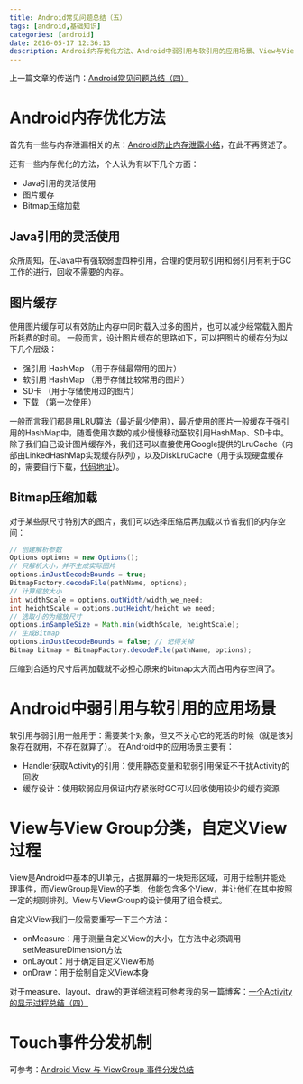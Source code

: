```yaml
---
title: Android常见问题总结（五）
tags: [android,基础知识]
categories: [android]
date: 2016-05-17 12:36:13
description: Android内存优化方法、Android中弱引用与软引用的应用场景、View与View Group分类，自定义View过程、Touch事件分发机制
---
```

上一篇文章的传送门：[Android常见问题总结（四）](/2016/05/09/Android常见问题总结（四）/)

# Android内存优化方法

首先有一些与内存泄漏相关的点：[Android防止内存泄露小结](/2016/04/13/Android防止内存泄露小结/)，在此不再赘述了。

还有一些内存优化的方法，个人认为有以下几个方面：
- Java引用的灵活使用
- 图片缓存
- Bitmap压缩加载

## Java引用的灵活使用

众所周知，在Java中有强软弱虚四种引用，合理的使用软引用和弱引用有利于GC工作的进行，回收不需要的内存。

## 图片缓存

使用图片缓存可以有效防止内存中同时载入过多的图片，也可以减少经常载入图片所耗费的时间。
一般而言，设计图片缓存的思路如下，可以把图片的缓存分为以下几个层级：
- 强引用 HashMap （用于存储最常用的图片）
- 软引用 HashMap （用于存储比较常用的图片）
- SD卡 （用于存储使用过的图片）
- 下载 （第一次使用）

一般而言我们都是用LRU算法（最近最少使用），最近使用的图片一般缓存于强引用的HashMap中，随着使用次数的减少慢慢移动至软引用HashMap、SD卡中。
除了我们自己设计图片缓存外，我们还可以直接使用Google提供的LruCache（内部由LinkedHashMap实现缓存队列），以及DiskLruCache（用于实现硬盘缓存的，需要自行下载，[代码地址](https://android.googlesource.com/platform/libcore/+/jb-mr2-release/luni/src/main/java/libcore/io/DiskLruCache.java)）。

## Bitmap压缩加载

对于某些原尺寸特别大的图片，我们可以选择压缩后再加载以节省我们的内存空间：
```java
// 创建解析参数
Options options = new Options();
// 只解析大小，并不生成实际图片
options.inJustDecodeBounds = true;
BitmapFactory.decodeFile(pathName, options);
// 计算缩放大小
int widthScale = options.outWidth/width_we_need;
int heightScale = options.outHeight/height_we_need;
// 选取小的为缩放尺寸
options.inSampleSize = Math.min(widthScale, heightScale);
// 生成Bitmap
options.inJustDecodeBounds = false; // 记得关掉
Bitmap bitmap = BitmapFactory.decodeFile(pathName, options);
```

压缩到合适的尺寸后再加载就不必担心原来的bitmap太大而占用内存空间了。

# Android中弱引用与软引用的应用场景

软引用与弱引用一般用于：需要某个对象，但又不关心它的死活的时候（就是该对象存在就用，不存在就算了）。
在Android中的应用场景主要有：
- Handler获取Activity的引用：使用静态变量和软弱引用保证不干扰Activity的回收
- 缓存设计：使用软弱应用保证内存紧张时GC可以回收使用较少的缓存资源

# View与View Group分类，自定义View过程

View是Android中基本的UI单元，占据屏幕的一块矩形区域，可用于绘制并能处理事件，而ViewGroup是View的子类，他能包含多个View，并让他们在其中按照一定的规则排列。View与ViewGroup的设计使用了组合模式。

自定义View我们一般需要重写一下三个方法：
- onMeasure：用于测量自定义View的大小，在方法中必须调用setMeasureDimension方法
- onLayout：用于确定自定义View布局
- onDraw：用于绘制自定义View本身

对于measure、layout、draw的更详细流程可参考我的另一篇博客：[一个Activity的显示过程总结（四）](/2016/05/17/一个Activity的显示过程总结（四）/)

# Touch事件分发机制

可参考：[Android View 与 ViewGroup 事件分发总结](/2016/03/06/Android-View-与-ViewGroup-事件分发总结/)
